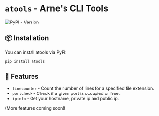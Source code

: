 # `atools` - Arne's CLI Tools
<img alt="PyPI - Version" src="https://img.shields.io/pypi/v/atools-cli">

## 📦 Installation

You can install atools via PyPI:
```sh
pip install atools
```

## 🚀 Features

- `linecounter` - Count the number of lines for a specified file extension.
- `portcheck` - Check if a given port is occupied or free.
- `ipinfo` - Get your hostname, private ip and public ip.

(More features coming soon!)
